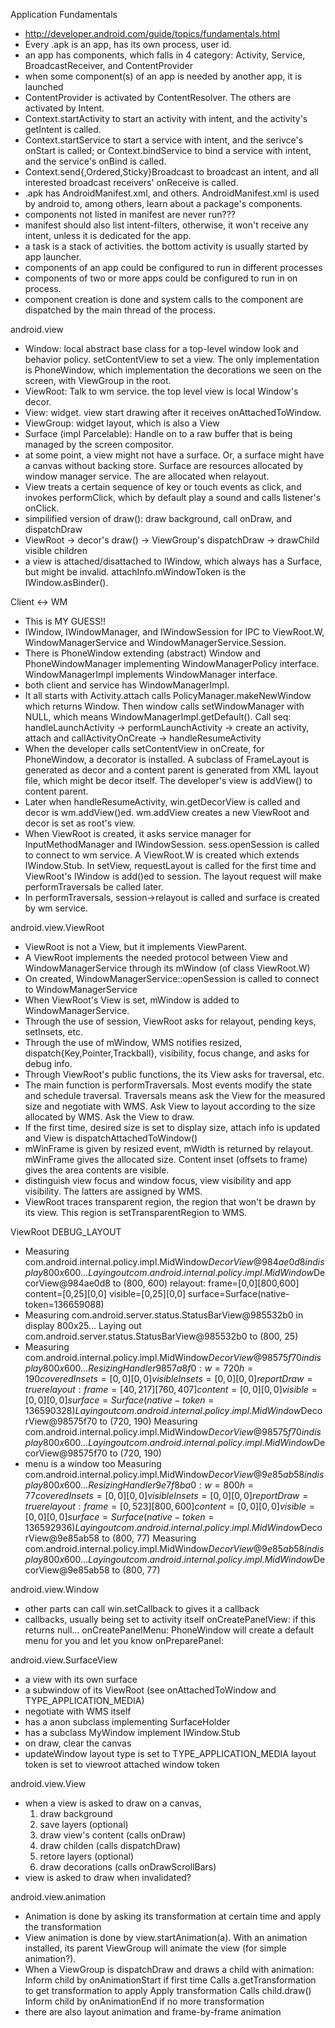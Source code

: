 Application Fundamentals
* http://developer.android.com/guide/topics/fundamentals.html
* Every .apk is an app, has its own process, user id.
* an app has components, which falls in 4 category: Activity, Service, BroadcastReceiver, and ContentProvider
* when some component(s) of an app is needed by another app, it is launched
* ContentProvider is activated by ContentResolver.  The others are activated by Intent.
* Context.startActivity to start an activity with intent, and the activity's getIntent is called.
* Context.startService to start a service with intent, and the serivce's onStart is called;
  or Context.bindService to bind a service with intent, and the service's onBind is called.
* Context.send{,Ordered,Sticky}Broadcast to broadcast an intent, and all interested broadcast receivers' onReceive is called.
* .apk has AndroidManifest.xml, and others.  AndroidManifest.xml is used by android to, among others, learn about a package's components.
* components not listed in manifest are never run???
* manifest should also list intent-filters, otherwise, it won't receive any intent, unless it is dedicated for the app.
* a task is a stack of activities.  the bottom activity is usually started by app launcher.
* components of an app could be configured to run in different processes
* components of two or more apps could be configured to run in on process.
* component creation is done and system calls to the component are dispatched by the main thread of the process.

android.view
* Window: local abstract base class for a top-level window look and behavior
          policy.  setContentView to set a view.
	  The only implementation is PhoneWindow, which implementation the
          decorations we seen on the screen, with ViewGroup in the root.
* ViewRoot: Talk to wm service.  the top level view is local Window's decor.
* View: widget.  view start drawing after it receives onAttachedToWindow.
* ViewGroup: widget layout, which is also a View
* Surface (impl Parcelable): Handle on to a raw buffer that is being managed by the screen compositor.
* at some point, a view might not have a surface. Or, a surface might
  have a canvas without backing store. Surface are resources allocated by
  window manager service.  The are allocated when relayout.
* View treats a certain sequence of key or touch events as click, and invokes
  performClick, which by default play a sound and calls listener's onClick.
* simpilified version of draw(): draw background, call onDraw, and dispatchDraw
* ViewRoot -> decor's draw() -> ViewGroup's dispatchDraw -> drawChild visible children
* a view is attached/disattached to IWindow, which always has a Surface, but might be invalid.
  attachInfo.mWindowToken is the IWindow.asBinder().

Client <-> WM
* This is MY GUESS!!
* IWindow, IWindowManager, and IWindowSession for IPC to ViewRoot.W,
  WindowManagerService and WindowManagerService.Session.
* There is PhoneWindow extending (abstract) Window and PhoneWindowManager
  implementing WindowManagerPolicy interface.
  WindowManagerImpl implements WindowManager interface.
* both client and service has WindowManagerImpl.
* It all starts with Activity.attach calls PolicyManager.makeNewWindow which
  returns Window.  Then window calls setWindowManager with NULL, which means
  WindowManagerImpl.getDefault().
  Call seq: handleLaunchActivity -> performLaunchActivity -> create an
            activity, attach and callActivityOnCreate -> handleResumeActivity
* When the developer calls setContentView in onCreate, for PhoneWindow, a
  decorator is installed.  A subclass of FrameLayout is generated as decor and
  a content parent is generated from XML layout file, which might be decor itself.
  The developer's view is addView() to content parent.
* Later when handleResumeActivity, win.getDecorView is called and decor is wm.addView()ed.
  wm.addView creates a new ViewRoot and decor is set as root's view.
* When ViewRoot is created, it asks service manager for InputMethodManager and
  IWindowSession.  sess.openSession is called to connect to wm service.
  A ViewRoot.W is created which extends IWindow.Stub.
  In setView, requestLayout is called for the first time and ViewRoot's IWindow
  is add()ed to session.  The layout request will make performTraversals be called later.
* In performTraversals, session->relayout is called and surface is created by wm service.

android.view.ViewRoot
* ViewRoot is not a View, but it implements ViewParent.
* A ViewRoot implements the needed protocol between View and
  WindowManagerService through its mWindow (of class ViewRoot.W)
* On created, WindowManagerService::openSession is called to connect
  to WindowManagerService
* When ViewRoot's View is set, mWindow is added to WindowManagerService.
* Through the use of session, ViewRoot asks for relayout, pending keys, setInsets, etc.
* Through the use of mWindow, WMS notifies resized, dispatch{Key,Pointer,Trackball},
  visibility, focus change, and asks for debug info.
* Through ViewRoot's public functions, the its View asks for traversal, etc. 
* The main function is performTraversals.  Most events modify the state and schedule
  traversal.  Traversals means ask the View for the measured size and negotiate with
  WMS.  Ask View to layout according to the size allocated by WMS.  Ask the View to draw.
* If the first time, desired size is set to display size, attach info is
  updated and View is dispatchAttachedToWindow()
* mWinFrame is given by resized event, mWidth is returned by relayout.
  mWinFrame gives the allocated size.  Content inset (offsets to frame) gives
  the area contents are visible.
* distinguish view focus and window focus, view visibility and app visibility.
  The latters are assigned by WMS.
* ViewRoot traces transparent region, the region that won't be drawn by its view.
  This region is setTransparentRegion to WMS.

ViewRoot DEBUG_LAYOUT
* Measuring com.android.internal.policy.impl.MidWindow$DecorView@984ae0d8 in display 800x600...
  Laying out com.android.internal.policy.impl.MidWindow$DecorView@984ae0d8 to (800, 600)
  relayout: frame=[0,0][800,600] content=[0,25][0,0] visible=[0,25][0,0] surface=Surface(native-token=136659088)
* Measuring com.android.server.status.StatusBarView@985532b0 in display 800x25...
  Laying out com.android.server.status.StatusBarView@985532b0 to (800, 25)
* Measuring com.android.internal.policy.impl.MidWindow$DecorView@98575f70 in display 800x600...
  Resizing Handler{9857a8f0}: w=720 h=190 coveredInsets=[0,0][0,0] visibleInsets=[0,0][0,0] reportDraw=true
  relayout: frame=[40,217][760,407] content=[0,0][0,0] visible=[0,0][0,0] surface=Surface(native-token=136590328)
  Laying out com.android.internal.policy.impl.MidWindow$DecorView@98575f70 to (720, 190)
  Measuring com.android.internal.policy.impl.MidWindow$DecorView@98575f70 in display 800x600...
  Laying out com.android.internal.policy.impl.MidWindow$DecorView@98575f70 to (720, 190)
* menu is a window too
  Measuring com.android.internal.policy.impl.MidWindow$DecorView@9e85ab58 in display 800x600...
  Resizing Handler{9e7f8ba0}: w=800 h=77 coveredInsets=[0,0][0,0] visibleInsets=[0,0][0,0] reportDraw=true
  relayout: frame=[0,523][800,600] content=[0,0][0,0] visible=[0,0][0,0] surface=Surface(native-token=136592936)
  Laying out com.android.internal.policy.impl.MidWindow$DecorView@9e85ab58 to (800, 77)
  Measuring com.android.internal.policy.impl.MidWindow$DecorView@9e85ab58 in display 800x600...
  Laying out com.android.internal.policy.impl.MidWindow$DecorView@9e85ab58 to (800, 77)

android.view.Window
* other parts can call win.setCallback to gives it a callback
* callbacks, usually being set to activity itself
  onCreatePanelView: if this returns null...
  onCreatePanelMenu: PhoneWindow will create a default menu for you and let you know
  onPreparePanel:

android.view.SurfaceView
* a view with its own surface
* a subwindow of its ViewRoot (see onAttachedToWindow and TYPE_APPLICATION_MEDIA)
* negotiate with WMS itself
* has a anon subclass implementing SurfaceHolder
* has a subclass MyWindow implement IWindow.Stub
* on draw, clear the canvas
* updateWindow
  layout type is set to TYPE_APPLICATION_MEDIA
  layout token is set to viewroot attached window token

android.view.View
* when a view is asked to draw on a canvas,
  1. draw background
  2. save layers (optional)
  3. draw view's content (calls onDraw)
  4. draw childen (calls dispatchDraw)
  5. retore layers (optional)
  6. draw decorations (calls onDrawScrollBars)
* view is asked to draw when invalidated?

android.view.animation
* Animation is done by asking its transformation at certain time and apply the transformation
* View animation is done by view.startAnimation(a).  With an animation installed,
  its parent ViewGroup will animate the view (for simple animation?).
* When a ViewGroup is dispatchDraw and draws a child with animation:
  Inform child by onAnimationStart if first time
  Calls a.getTransformation to get transformation to apply
  Apply transformation
  Calls child.draw()
  Inform child by onAnimationEnd if no more transformation
* there are also layout animation and frame-by-frame animation

